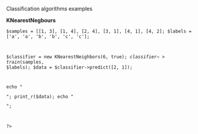 <p> Classification algorithms examples </p>
<b>KNearestNegbours</b>
<p><code><?php
include '../../src/phpLearn/phpLearn.php';

$samples = [[1, 3], [1, 4], [2, 4], [3, 1], [4, 1], [4, 2];
$labels = ['a', 'a', 'b', 'b', 'c', 'c'];

$classifier = new KNearestNeighbors(6, true);
$classifier->train($samples, $labels);
$data = $classifier->predict([2, 1]);

echo "<pre>";
print_r($data);
echo "</pre>";

?>
</code></p>
